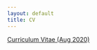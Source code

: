 ```yaml
---
layout: default
title: CV
---
```


<a href ="https://yitalu.github.io/pdf/cv_lu_aug2020.pdf">Curriculum Vitae (Aug 2020)</a>